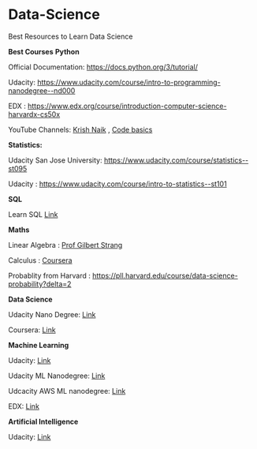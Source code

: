 # Data-Science


Best Resources to Learn Data Science



**Best Courses**
**Python**

Official Documentation: https://docs.python.org/3/tutorial/

Udacity: https://www.udacity.com/course/intro-to-programming-nanodegree--nd000

EDX : https://www.edx.org/course/introduction-computer-science-harvardx-cs50x

YouTube Channels: [Krish Naik](https://www.youtube.com/channel/UCNU_lfiiWBdtULKOw6X0Dig) ,  [Code basics](https://www.youtube.com/channel/UCh9nVJoWXmFb7sLApWGcLPQ) 



**Statistics:**

Udacity San Jose University: https://www.udacity.com/course/statistics--st095

Udacity : https://www.udacity.com/course/intro-to-statistics--st101


**SQL**

Learn SQL [Link](https://www.udacity.com/course/learn-sql--nd072?irclickid=1ltVonWwxxyIT6m2yR1sJXLLUkGTO8XCCT5ZzA0&irgwc=1&utm_source=affiliate&utm_medium=&aff=2345654&utm_term=&utm_campaign=__&utm_content=&adid=788805)


**Maths**

Linear Algebra : [Prof Gilbert Strang](https://ocw.mit.edu/courses/mathematics/18-06sc-linear-algebra-fall-2011/)

Calculus : [Coursera](https://www.coursera.org/learn/multivariate-calculus-machine-learning)

Probablity from  Harvard : https://pll.harvard.edu/course/data-science-probability?delta=2


**Data Science**  


Udacity Nano Degree: [Link](https://www.udacity.com/course/data-scientist-nanodegree--nd025?irclickid=1ltVonWwxxyIT6m2yR1sJXLLUkGTO%3A1zCT5ZzA0&irgwc=1&utm_source=affiliate&utm_medium=&aff=2345654&utm_term=&utm_campaign=__&utm_content=&adid=788805)

Coursera: [Link](https://www.coursera.org/learn/python-data-analysis)



**Machine Learning**

Udacity: [Link](https://www.udacity.com/course/intro-to-machine-learning--ud120)


Udacity ML Nanodegree: [Link](https://www.udacity.com/course/intro-to-machine-learning-with-tensorflow-nanodegree--nd230?irclickid=1ltVonWwxxyIT6m2yR1sJXLLUkGTO%3A1KCT5ZzA0&irgwc=1&utm_source=affiliate&utm_medium=&aff=2345654&utm_term=&utm_campaign=__&utm_content=&adid=788805)

Udcacity AWS ML nanodegree: [Link](https://www.udacity.com/course/aws-machine-learning-engineer-nanodegree--nd189)

EDX: [Link](https://www.edx.org/course/machine-learning)





**Artificial Intelligence**

Udacity: [Link](https://www.udacity.com/course/intro-to-artificial-intelligence--cs271)


